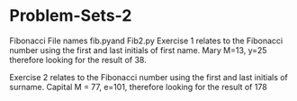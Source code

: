 # Problem-Sets-2
Fibonacci
File names fib.pyand Fib2.py
Exercise 1 relates to the Fibonacci number using the first and last initials of first name. Mary M=13, y=25 therefore looking for the result of 38.

Exercise 2 relates to the Fibonacci number using the first and last initials of surname. Capital M = 77, e=101, therefore looking for the result of 178
